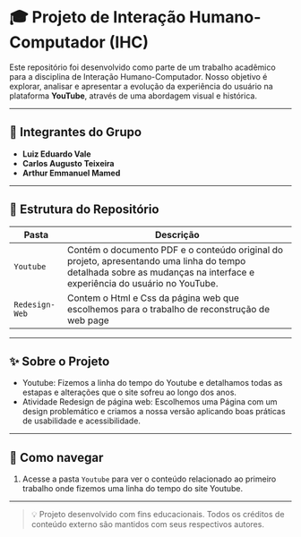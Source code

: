 # 🎓 Projeto de Interação Humano-Computador (IHC)

Este repositório foi desenvolvido como parte de um trabalho acadêmico para a disciplina de Interação Humano-Computador. Nosso objetivo é explorar, analisar e apresentar a evolução da experiência do usuário na plataforma **YouTube**, através de uma abordagem visual e histórica.

---

## 👥 Integrantes do Grupo

- **Luiz Eduardo Vale**
- **Carlos Augusto Teixeira**
- **Arthur Emmanuel Mamed**

---

## 📁 Estrutura do Repositório

| Pasta | Descrição |
|-------|-----------|
| `Youtube` | Contém o documento PDF e o conteúdo original do projeto, apresentando uma linha do tempo detalhada sobre as mudanças na interface e experiência do usuário no YouTube. |
| `Redesign-Web` | Contem o Html e Css da página web que escolhemos para o trabalho de reconstrução de web page |

---

## ✨ Sobre o Projeto

- Youtube: Fizemos a linha do tempo do Youtube e detalhamos todas as estapas e alterações que o site sofreu ao longo dos anos.
- Atividade Redesign de página web: Escolhemos uma Página com um design problemático e criamos a nossa versão aplicando boas práticas de usabilidade e acessibilidade.



---

## 📌 Como navegar

1. Acesse a pasta `Youtube` para ver o conteúdo relacionado ao primeiro trabalho onde fizemos uma linha do tempo do site Youtube.


---

> 💡 Projeto desenvolvido com fins educacionais. Todos os créditos de conteúdo externo são mantidos com seus respectivos autores.

